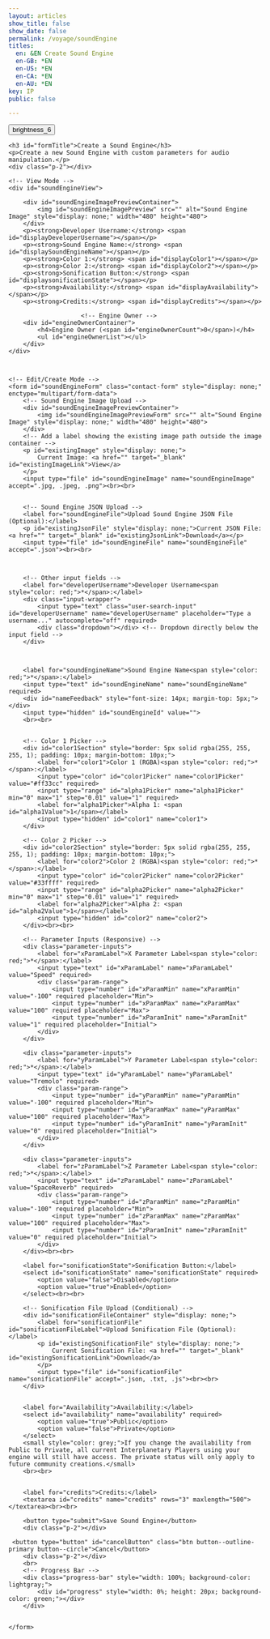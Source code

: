 ```yaml
---
layout: articles
show_title: false
show_date: false
permalink: /voyage/soundEngine
titles:
  en: &EN Create Sound Engine
  en-GB: *EN
  en-US: *EN
  en-CA: *EN
  en-AU: *EN
key: IP
public: false

---
```


<!-- Sound Engine Form Container -->
<div class="form-container">
    <div class="button-container">
        <div class="back-button-container">
            <a href="/voyage" title="Back to Voyage">
                <button id="backButton" class="btn button--outline-primary button--circle">
                    <span class="material-symbols-outlined">brightness_6</span>
                </button>
            </a>
        </div>
        <div class="edit-button-container">
            <button id="editButton" class="btn button--outline-primary button--circle" title="Edit Sound Engine" style="display: none;">
                <span class="material-symbols-outlined">edit</span> 
            </button>
        </div>
    </div>


    <h3 id="formTitle">Create a Sound Engine</h3>
    <p>Create a new Sound Engine with custom parameters for audio manipulation.</p>
    <div class="p-2"></div>

    <!-- View Mode -->
    <div id="soundEngineView">

        <div id="soundEngineImagePreviewContainer">
            <img id="soundEngineImagePreview" src="" alt="Sound Engine Image" style="display: none;" width="480" height="480">
        </div>
        <p><strong>Developer Username:</strong> <span id="displayDeveloperUsername"></span></p>
        <p><strong>Sound Engine Name:</strong> <span id="displaySoundEngineName"></span></p>
        <p><strong>Color 1:</strong> <span id="displayColor1"></span></p>
        <p><strong>Color 2:</strong> <span id="displayColor2"></span></p>
        <p><strong>Sonification Button:</strong> <span id="displaysonificationState"></span></p>
        <p><strong>Availability:</strong> <span id="displayAvailability"></span></p>
        <p><strong>Credits:</strong> <span id="displayCredits"></span></p>

                        <!-- Engine Owner -->
        <div id="engineOwnerContainer">
            <h4>Engine Owner (<span id="engineOwnerCount">0</span>)</h4>
            <ul id="engineOwnerList"></ul>
        </div>
    </div>



    <!-- Edit/Create Mode -->
    <form id="soundEngineForm" class="contact-form" style="display: none;" enctype="multipart/form-data">
        <!-- Sound Engine Image Upload -->
        <div id="soundEngineImagePreviewContainer">
            <img id="soundEngineImagePreviewForm" src="" alt="Sound Engine Image" style="display: none;" width="480" height="480">
        </div>
        <!-- Add a label showing the existing image path outside the image container -->
        <p id="existingImage" style="display: none;">
            Current Image: <a href="" target="_blank" id="existingImageLink">View</a>
        </p>
        <input type="file" id="soundEngineImage" name="soundEngineImage" accept=".jpg, .jpeg, .png"><br><br>


        <!-- Sound Engine JSON Upload -->
        <label for="soundEngineFile">Upload Sound Engine JSON File (Optional):</label>
        <p id="existingJsonFile" style="display: none;">Current JSON File: <a href="" target="_blank" id="existingJsonLink">Download</a></p>
        <input type="file" id="soundEngineFile" name="soundEngineFile" accept=".json"><br><br>



        <!-- Other input fields -->
        <label for="developerUsername">Developer Username<span style="color: red;">*</span>:</label>
        <div class="input-wrapper">
            <input type="text" class="user-search-input" id="developerUsername" name="developerUsername" placeholder="Type a username..." autocomplete="off" required>
            <div class="dropdown"></div> <!-- Dropdown directly below the input field -->
        </div>



        <label for="soundEngineName">Sound Engine Name<span style="color: red;">*</span>:</label>
        <input type="text" id="soundEngineName" name="soundEngineName" required>
        <div id="nameFeedback" style="font-size: 14px; margin-top: 5px;"></div>
        <input type="hidden" id="soundEngineId" value="">
        <br><br>
        

        <!-- Color 1 Picker -->
        <div id="color1Section" style="border: 5px solid rgba(255, 255, 255, 1); padding: 10px; margin-bottom: 10px;">
            <label for="color1">Color 1 (RGBA)<span style="color: red;">*</span>:</label>
            <input type="color" id="color1Picker" name="color1Picker" value="#ff33cc" required>
            <input type="range" id="alpha1Picker" name="alpha1Picker" min="0" max="1" step="0.01" value="1" required>
            <label for="alpha1Picker">Alpha 1: <span id="alpha1Value">1</span></label>
            <input type="hidden" id="color1" name="color1">
        </div>

        <!-- Color 2 Picker -->
        <div id="color2Section" style="border: 5px solid rgba(255, 255, 255, 1); padding: 10px; margin-bottom: 10px;">
            <label for="color2">Color 2 (RGBA)<span style="color: red;">*</span>:</label>
            <input type="color" id="color2Picker" name="color2Picker" value="#33ffff" required>
            <input type="range" id="alpha2Picker" name="alpha2Picker" min="0" max="1" step="0.01" value="1" required>
            <label for="alpha2Picker">Alpha 2: <span id="alpha2Value">1</span></label>
            <input type="hidden" id="color2" name="color2">
        </div><br><br>

        <!-- Parameter Inputs (Responsive) -->
        <div class="parameter-inputs">
            <label for="xParamLabel">X Parameter Label<span style="color: red;">*</span>:</label>
            <input type="text" id="xParamLabel" name="xParamLabel" value="Speed" required>
            <div class="param-range">
                <input type="number" id="xParamMin" name="xParamMin" value="-100" required placeholder="Min">
                <input type="number" id="xParamMax" name="xParamMax" value="100" required placeholder="Max">
                <input type="number" id="xParamInit" name="xParamInit" value="1" required placeholder="Initial">
            </div>
        </div>

        <div class="parameter-inputs">
            <label for="yParamLabel">Y Parameter Label<span style="color: red;">*</span>:</label>
            <input type="text" id="yParamLabel" name="yParamLabel" value="Tremolo" required>
            <div class="param-range">
                <input type="number" id="yParamMin" name="yParamMin" value="-100" required placeholder="Min">
                <input type="number" id="yParamMax" name="yParamMax" value="100" required placeholder="Max">
                <input type="number" id="yParamInit" name="yParamInit" value="0" required placeholder="Initial">
            </div>
        </div>

        <div class="parameter-inputs">
            <label for="zParamLabel">Z Parameter Label<span style="color: red;">*</span>:</label>
            <input type="text" id="zParamLabel" name="zParamLabel" value="SpaceReverb" required>
            <div class="param-range">
                <input type="number" id="zParamMin" name="zParamMin" value="-100" required placeholder="Min">
                <input type="number" id="zParamMax" name="zParamMax" value="100" required placeholder="Max">
                <input type="number" id="zParamInit" name="zParamInit" value="0" required placeholder="Initial">
            </div>
        </div><br><br>        

        <label for="sonificationState">Sonification Button:</label>
        <select id="sonificationState" name="sonificationState" required>
            <option value="false">Disabled</option>
            <option value="true">Enabled</option>
        </select><br><br>

        <!-- Sonification File Upload (Conditional) -->
        <div id="sonificationFileContainer" style="display: none;">
            <label for="sonificationFile" id="sonificationFileLabel">Upload Sonification File (Optional):</label>
            <p id="existingSonificationFile" style="display: none;">
                Current Sonification File: <a href="" target="_blank" id="existingSonificationLink">Download</a>
            </p>
            <input type="file" id="sonificationFile" name="sonificationFile" accept=".json, .txt, .js"><br><br>
        </div>


        <label for="Availability">Availability:</label>
        <select id="availability" name="availability" required>
            <option value="true">Public</option>
            <option value="false">Private</option>
        </select>
        <small style="color: grey;">If you change the availability from Public to Private, all current Interplanetary Players using your engine will still have access. The private status will only apply to future community creations.</small>
        <br><br>
         

        <label for="credits">Credits:</label>
        <textarea id="credits" name="credits" rows="3" maxlength="500"></textarea><br><br>

        <button type="submit">Save Sound Engine</button>
        <div class="p-2"></div>

     <button type="button" id="cancelButton" class="btn button--outline-primary button--circle">Cancel</button>
        <div class="p-2"></div>
        <br>
        <!-- Progress Bar -->
        <div class="progress-bar" style="width: 100%; background-color: lightgray;">
            <div id="progress" style="width: 0%; height: 20px; background-color: green;"></div>
        </div>
        

    </form>
</div>

<!-- Toast Container for Notifications -->
<div id="toastContainer" style="position: fixed; top: 20px; right: 20px; z-index: 1000;"></div>

<script>

    if (typeof lscache === 'undefined') {
    console.warn('lscache is not available on this page.');
} else {
    console.log('lscache is loaded and available.');
}

document.addEventListener('DOMContentLoaded', function() {
    const userId = localStorage.getItem('userId'); 


    if (!userId) {
        window.location.href = '/login';
        return;
    }
    let isCreateMode = false;
    let isEditMode = false;
    let currentSoundEngineId = null;
    let isOwner = false;

    const formTitle = document.getElementById('formTitle');
    const soundEngineView = document.getElementById('soundEngineView');
    const soundEngineForm = document.getElementById('soundEngineForm');
    const editButton = document.getElementById('editButton');
    const backButton = document.getElementById('backButton');
    const cancelButton = document.getElementById('cancelButton');

    const soundEngineFileInput = document.getElementById('soundEngineFile');
    const soundEngineImageInput = document.getElementById('soundEngineImage');
    const soundEngineImagePreview = document.getElementById('soundEngineImagePreview');
    const soundEngineImagePreviewForm = document.getElementById('soundEngineImagePreviewForm');

    const color1Picker = document.getElementById('color1Picker');
    const color2Picker = document.getElementById('color2Picker');
    const alpha1Picker = document.getElementById('alpha1Picker');
    const alpha2Picker = document.getElementById('alpha2Picker');
    const color1Section = document.getElementById('color1Section');
    const color2Section = document.getElementById('color2Section');

    const color1Input = document.getElementById('color1');
    const color2Input = document.getElementById('color2');
    const alpha1Value = document.getElementById('alpha1Value');
    const alpha2Value = document.getElementById('alpha2Value');

    const urlParams = new URLSearchParams(window.location.search);
    const mode = urlParams.get('mode');
    currentSoundEngineId = urlParams.get('id');

    // Function to convert Hex to RGBA
    function hexToRgba(hex, alpha = 1) {
        let r = 0, g = 0, b = 0;
        if (hex.length === 7) {
            r = parseInt(hex.slice(1, 3), 16);
            g = parseInt(hex.slice(3, 5), 16);
            b = parseInt(hex.slice(5, 7), 16);
        }
        return `rgba(${r},${g},${b},${alpha})`;
    }

    // Update the border color of the Color 1 section
    function updateBorderColor() {
        const rgbaColor = hexToRgba(color1Picker.value, alpha1Picker.value);
        color1Section.style.borderColor = rgbaColor;
        color1Input.value = rgbaColor;
        alpha1Value.innerText = alpha1Picker.value;
    }

    function updateBorderColor2() {
        const rgbaColor = hexToRgba(color2Picker.value, alpha2Picker.value);
        color2Section.style.borderColor = rgbaColor;
        color2Input.value = rgbaColor;
        alpha2Value.innerText = alpha2Picker.value;
    }

    // Event listeners for color pickers
    color1Picker.addEventListener('input', updateBorderColor);
    alpha1Picker.addEventListener('input', updateBorderColor);
    color2Picker.addEventListener('input', updateBorderColor2);
    alpha2Picker.addEventListener('input', updateBorderColor2);

    // Initial call to set border color
    updateBorderColor();
    updateBorderColor2();

    // Handle mode logic and load sound engine details
    if (!currentSoundEngineId || mode === 'create') {
        formTitle.innerText = 'Create a Sound Engine';
        toggleViewMode(true); // Show the form for creation
        isCreateMode = true;
        isEditMode = false;
        editButton.style.display = 'none'; // Hide edit button in create mode
    } else if (mode === 'edit' && currentSoundEngineId) {
        formTitle.innerText = 'Edit Sound Engine';
        isEditMode = true;
        isCreateMode = false;
        loadSoundEngineDetails(currentSoundEngineId);
        toggleViewMode(true); // Show the form for editing
    } else if (mode === 'soundEngine' && currentSoundEngineId) {
        formTitle.innerText = 'Sound Engine Details';
        isEditMode = false;
        isCreateMode = false;
        loadSoundEngineDetails(currentSoundEngineId);
        toggleViewMode(false); // Ensure we are in view mode
    }

    // Edit Button Event Listener
    editButton.addEventListener('click', function() {
        if (isEditMode) {
            // If already in edit mode, switch back to view mode
            loadSoundEngineDetails(currentSoundEngineId);
            toggleViewMode(false);
            isEditMode = false;
        } else {
            // Switch to edit mode
            toggleViewMode(true);
            isEditMode = true;
        }
    });

    // Cancel Button Event Listener
    cancelButton.addEventListener('click', function() {
        if (isCreateMode || isEditMode) {
            // Reset the form and switch back to view mode
            if (isEditMode) {
                loadSoundEngineDetails(currentSoundEngineId);
            } else {
                soundEngineForm.reset();
                resetFormState();
            }
            toggleViewMode(false);
            isCreateMode = false;
            isEditMode = false;
        }
    });

    // Back Button Event Listener
    backButton.addEventListener('click', function() {
        window.location.href = '/voyage';
    });

    // Image preview functionality
    soundEngineImageInput.addEventListener('change', function(event) {
        const file = event.target.files[0];
        if (file) {
            const reader = new FileReader();
            reader.onload = function(e) {
                soundEngineImagePreviewForm.src = e.target.result;
                soundEngineImagePreviewForm.style.display = 'block';
            };
            reader.readAsDataURL(file);
        } else {
            soundEngineImagePreviewForm.src = '';
            soundEngineImagePreviewForm.style.display = 'none';
        }
    });

    // Sonification File preview functionality (optional, similar to image)
    // Add if needed

    // Function to reset form state after creation
    function resetFormState() {
        soundEngineImagePreviewForm.src = '';
        soundEngineImagePreviewForm.style.display = 'none';
        document.getElementById('existingImage').style.display = 'none';
        document.getElementById('existingJsonFile').style.display = 'none';
        document.getElementById('existingSonificationFile').style.display = 'none';
        document.getElementById('nameFeedback').innerText = '';

        // Reset hidden fields and color pickers
        document.getElementById('soundEngineId').value = '';
        color1Picker.value = '#ff33cc';
        alpha1Picker.value = '1';
        color2Picker.value = '#33ffff';
        alpha2Picker.value = '1';
        updateBorderColor();
        updateBorderColor2();

        // Optionally, set focus back to the first input field
        document.getElementById('developerUsername').focus();
    }

    // Function to handle form submission
// Handle form submission
soundEngineForm.addEventListener('submit', async function(event) {
    event.preventDefault();
    // Disable all form inputs to prevent multiple submissions while processing
    disableFormInputs(true);
    // Disable the save button to prevent multiple submissions
    const saveButton = soundEngineForm.querySelector('[type="submit"]');
    saveButton.disabled = true;

    // Gather input values
    const developerUsername = document.getElementById('developerUsername').value.trim();
    const soundEngineName = document.getElementById('soundEngineName').value.trim();
    const color1 = color1Input.value.trim();
    const color2 = color2Input.value.trim();
    const sonificationState = document.getElementById('sonificationState').value;
    const isPublic = document.getElementById('availability').value;
    const credits = document.getElementById('credits').value.trim();

    // Validate required fields
    if (!developerUsername || !soundEngineName || !color1 || !color2 || sonificationState === '' || !userId) {
        showToast('Please fill in all required fields.', 'error');
        saveButton.disabled = false; // Re-enable the save button
        disableFormInputs(false);
        return;
    }

    // Validate Sound Engine Name Availability
    const soundEngineId = document.getElementById('soundEngineId').value.trim();
    const isNameAvailable = await checkSoundEngineExists(soundEngineName, soundEngineId);
    if (!isNameAvailable) {
        showToast('Sound Engine name is already taken. Please choose another one.', 'error');
        saveButton.disabled = false; // Re-enable the save button
        disableFormInputs(false);
        return;
    }

const sonificationStateValue = sonificationState === 'true';

// Additional Validation: Ensure Sonification File is Uploaded if Enabled and no existing file is present
if (sonificationStateValue) {
    const sonificationFile = document.getElementById('sonificationFile').files[0];

    // Check if there's no new file and no existing file
    if (!sonificationFile && (!existingSoundEngine || !existingSoundEngine.sonificationFile)) {
        showToast('Please upload a Sonification file or ensure an existing one is present.', 'error');
        saveButton.disabled = false; // Re-enable the save button
        disableFormInputs(false); // Re-enable form inputs
        return;
    }
}


    // Prepare form data
    const formData = new FormData();
    formData.append('ownerId', userId);
    formData.append('isPublic', isPublic);
    formData.append('developerUsername', developerUsername);
    formData.append('soundEngineName', soundEngineName);
    formData.append('color1', color1);
    formData.append('color2', color2);
    formData.append('xParam', JSON.stringify({ label: 'Speed', min: -100, max: 100, initValue: 1 }));
    formData.append('yParam', JSON.stringify({ label: 'Tremolo', min: -100, max: 100, initValue: 0 }));
    formData.append('zParam', JSON.stringify({ label: 'SpaceReverb', min: -100, max: 100, initValue: 0 }));
    formData.append('sonificationState', sonificationStateValue);
    formData.append('credits', credits);

    // Handle image file: use the existing one if no new file is selected
    const imageFile = soundEngineImageInput.files[0];
    if (imageFile) {
        formData.append('soundEngineImage', imageFile);
    } else if (existingSoundEngine && existingSoundEngine.soundEngineImage) {
        formData.append('existingImagePath', existingSoundEngine.soundEngineImage);
    }

    // Handle JSON file: use the existing one if no new file is selected
    const jsonFile = soundEngineFileInput.files[0];
    if (jsonFile) {
        formData.append('soundEngineFile', jsonFile);
    } else if (existingSoundEngine && existingSoundEngine.soundEngineFile) {
        formData.append('existingJsonFilePath', existingSoundEngine.soundEngineFile);
    }

    // Handle Sonification File: only if sonification is enabled
    if (sonificationStateValue) {
        const sonificationFile = document.getElementById('sonificationFile').files[0];
        if (sonificationFile) {
            formData.append('sonificationFile', sonificationFile);
        } else if (existingSoundEngine && existingSoundEngine.sonificationFile) {
            formData.append('existingSonificationFilePath', existingSoundEngine.sonificationFile);
        }
    }
        let apiEndpoint = 'http://media.maar.world:3001/api/soundEngines';
        let method = 'POST'; // Default method for creating a new sound engine

        console.log('Create mode:', isCreateMode, 'Edit mode:', isEditMode, 'Sound Engine ID:', currentSoundEngineId);
        console.log('HTTP Method:', method);
        console.log('API Endpoint:', apiEndpoint);

        if (isEditMode && currentSoundEngineId) {
            // Update the endpoint and method for editing mode
            apiEndpoint = `${apiEndpoint}/${currentSoundEngineId}`;
            method = 'PATCH'; // Use PATCH method for updating an existing sound engine

            console.log('Edit mode active. Updating sound engine.');
            console.log('Updated HTTP Method:', method);
            console.log('Updated API Endpoint:', apiEndpoint);
        }

        try {
            const response = await fetch(apiEndpoint, {
                method: method,
                body: formData,
            });
            const data = await response.json();

            console.log("Data received after submission:", data); // Log the entire response

            if (data.success) {

            clearCachedData(`profile_${userId}`);
            console.log("id"+" "+userId);
                if (isEditMode) {
                    // Edit Mode Logic
                    showToast('Sound Engine updated successfully!', 'success');

                    // No need to update sessionData.enginesOwned since it's an edit


                    // Redirect to View Mode with the same Sound Engine ID
                    setTimeout(() => {
                        window.location.href = `/voyage/soundEngine?mode=soundEngine&id=${currentSoundEngineId}`;
                    }, 3000); // 3-second delay to allow the toast to be visible
                } else if (isCreateMode) {
                    // Create Mode Logic

                    showToast('Sound Engine created successfully!', 'success');

                    // Capture the new Sound Engine ID
                    const newSoundEngineId = data.soundEngine && data.soundEngine._id ? data.soundEngine._id : null;

                    if (newSoundEngineId) {
                        // Update sessionData.enginesOwned in localStorage
                        const sessionData = JSON.parse(localStorage.getItem('sessionData'));
                        if (sessionData) {
                            if (Array.isArray(sessionData.enginesOwned)) {
                                sessionData.enginesOwned.push(newSoundEngineId);
                            } else {
                                sessionData.enginesOwned = [newSoundEngineId];
                            }
                            localStorage.setItem('sessionData', JSON.stringify(sessionData));
                            console.log('Updated sessionData.enginesOwned:', sessionData.enginesOwned);
                        } else {
                            console.warn('sessionData not found in localStorage. Creating new sessionData.');
                            const newSessionData = {
                                // Include other necessary session properties here
                                enginesOwned: [newSoundEngineId],
                                // e.g., tracksOwned: [], interplanetaryPlayersOwned: [], etc.
                                // Ensure other necessary fields are populated to prevent data loss
                            };
                            localStorage.setItem('sessionData', JSON.stringify(newSessionData));
                            console.log('Initialized sessionData with enginesOwned:', newSessionData.enginesOwned);
                        }

                        // Clear cache to fetch the latest Sound Engines

                        // Redirect to View Mode of the newly created Sound Engine
                        setTimeout(() => {
                            window.location.href = `/voyage/soundEngine?mode=soundEngine&id=${newSoundEngineId}`;
                        }, 2000); // 2-second delay to allow the toast to be visible
                    } else {
                        console.error('Sound Engine ID is invalid or missing:', newSoundEngineId);
                        showToast('Failed to retrieve Sound Engine ID. Please try again.', 'error');
                    }
                }
            } else {
                console.error("Error in response data:", data);
                showToast(data.message || 'An error occurred.', 'error');
            }
        } catch (error) {
            console.error('Error during sound engine submission:', error); // Log any error that occurs
            showToast('An error occurred while saving the sound engine.', 'error');
        } finally {
            // Re-enable the save button after request completes
            saveButton.disabled = false;
                    disableFormInputs(false); // Re-enable form inputs after submission or error

        }
    });


    /**
     * Function to disable or enable form inputs
     */
    function disableFormInputs(disable) {
        const inputs = soundEngineForm.querySelectorAll('input, textarea, select, button');
        inputs.forEach(input => {
            input.disabled = disable;
        });
    }

    /**
     * Toggle between view and edit modes
     */
    function toggleViewMode(editMode) {
        if (editMode) {
            soundEngineView.style.display = 'none';
            soundEngineForm.style.display = 'block';
            console.log(editMode ? 'Switched to edit/create mode.' : 'Switched to view mode.');
        } else {
            soundEngineView.style.display = 'block';
            soundEngineForm.style.display = 'none';
            console.log('Switched to view mode.');
        }
    }

    let existingSoundEngine = null;  // Define existingSoundEngine at the top

    /**
     * Load sound engine details
     */
    function loadSoundEngineDetails(soundEngineId) {
        fetch(`http://media.maar.world:3001/api/soundEngines/${soundEngineId}?userId=${userId}`)
            .then(response => {
                if (!response.ok) {
                    throw new Error(`Failed to load sound engine details: ${response.status}`);
                }
                return response.json();
            })
            .then(data => {
                console.log('Received Sound Engine Data:', data);

                if (data.success && data.soundEngine) {
                    existingSoundEngine = data.soundEngine;
                    populateViewMode(data.soundEngine);
                    populateFormMode(data.soundEngine);

                    console.log('Logged-in userId:', userId);
                    console.log('Sound Engine ownerId:', data.soundEngine.ownerId);

                    // Update the global isOwner variable
                    isOwner = data.soundEngine.ownerId === userId;
                    console.log('Is user the owner?', isOwner);

                    // Show the edit button only if the user is the owner
                    if (isOwner) {
                        editButton.style.display = 'block';
                    } else {
                        editButton.style.display = 'none';
                    }

                    // Display owner details
                    const ownerDetails = data.soundEngine.ownerDetails;
                    const engineOwnerList = document.getElementById('engineOwnerList');
                    console.log("Owner Data:", ownerDetails);

                    if (ownerDetails) {
                        engineOwnerList.innerHTML = `
                            <li class="user-list-item">
                                <div class="user-profile-pic">
                                    <img src="https://media.maar.world${ownerDetails.profileImage || '/uploads/default/default-profile.jpg'}" alt="${ownerDetails.username}">
                                </div>
                                <div class="user-details">
                                    <div class="user-display-name">${ownerDetails.displayName || 'Unknown'}</div>
                                    <div class="user-username">
                                        <a href="/xplorer/?username=${ownerDetails.username}" target="_self">
                                            @${ownerDetails.username || 'Unknown'}
                                        </a>
                                    </div>
                                </div>
                            </li>`;
                        document.getElementById('engineOwnerCount').innerText = 1;
                    } else {
                        engineOwnerList.innerHTML = '<li>No owner details available.</li>';
                        document.getElementById('engineOwnerCount').innerText = 0;
                    }
                } else {
                    showToast(data.message || 'Failed to load sound engine details.', 'error');
                }
            })
            .catch(error => {
                console.error('An error occurred while loading sound engine details:', error);
                showToast('An error occurred while loading sound engine details.', 'error');
            });
    }

    /**
     * Populate view mode with sound engine details
     */
    function populateViewMode(soundEngine) {
        document.getElementById('displayDeveloperUsername').innerText = soundEngine.developerUsername;
        document.getElementById('displaySoundEngineName').innerText = soundEngine.soundEngineName;
        document.getElementById('displayColor1').innerText = soundEngine.color1;
        document.getElementById('displayColor2').innerText = soundEngine.color2;
        document.getElementById('displaysonificationState').innerText = soundEngine.sonificationState ? 'Enabled' : 'Disabled';
        document.getElementById('displayAvailability').innerText = soundEngine.isPublic ? 'Public' : 'Private';
        document.getElementById('displayCredits').innerText = soundEngine.credits || 'No credits provided';

        if (soundEngine.soundEngineImage) {
            const imageURL = `https://media.maar.world${encodeURI(soundEngine.soundEngineImage)}`;
            soundEngineImagePreview.src = imageURL;
            soundEngineImagePreview.style.display = 'block';
        } else {
            soundEngineImagePreview.style.display = 'none';
        }
    }

    /**
     * Populate form fields for edit mode
     */
    function populateFormMode(soundEngine) {
        const baseUrl = 'https://media.maar.world';

        document.getElementById('developerUsername').value = soundEngine.developerUsername;
        document.getElementById('soundEngineName').value = soundEngine.soundEngineName;
        document.getElementById('color1').value = soundEngine.color1;
        document.getElementById('color2').value = soundEngine.color2;
        document.getElementById('availability').value = soundEngine.isPublic;
        document.getElementById('sonificationState').value = soundEngine.sonificationState;
        document.getElementById('credits').value = soundEngine.credits || '';
        document.getElementById('soundEngineId').value = soundEngine._id; // Assuming soundEngine is the object you fetched

        // Toggle the visibility of the sonification file input based on sonificationState
        toggleSonificationFileInput();

        // Show existing image
        if (soundEngine.soundEngineImage) {
            const fullImageUrl = `${baseUrl}${soundEngine.soundEngineImage}`;
            document.getElementById('existingImage').style.display = 'block';
            document.getElementById('existingImageLink').href = fullImageUrl;
            document.getElementById('existingImageLink').textContent = soundEngine.soundEngineImage.split('/').pop();
            soundEngineImagePreviewForm.src = fullImageUrl;
            soundEngineImagePreviewForm.style.display = 'block';
        } else {
            document.getElementById('existingImage').style.display = 'none';
            soundEngineImagePreviewForm.style.display = 'none';
        }

        // Show existing JSON file
        if (soundEngine.soundEngineFile) {
            const fullJsonUrl = `${baseUrl}${soundEngine.soundEngineFile}`;
            document.getElementById('existingJsonFile').style.display = 'block';
            document.getElementById('existingJsonLink').href = fullJsonUrl;
            document.getElementById('existingJsonLink').textContent = soundEngine.soundEngineFile.split('/').pop();
        } else {
            document.getElementById('existingJsonFile').style.display = 'none';
        }

        // Show existing Sonification file
        if (soundEngine.sonificationFile) {
            const fullSonificationUrl = `${baseUrl}${soundEngine.sonificationFile}`;
            document.getElementById('existingSonificationFile').style.display = 'block';
            document.getElementById('existingSonificationLink').href = fullSonificationUrl;
            document.getElementById('existingSonificationLink').textContent = soundEngine.sonificationFile.split('/').pop();
        } else {
            document.getElementById('existingSonificationFile').style.display = 'none';
        }

        // Update the color pickers and alpha sliders based on stored RGBA values
        const [color1R, color1G, color1B, color1A] = extractRGBAValues(soundEngine.color1);
        const [color2R, color2G, color2B, color2A] = extractRGBAValues(soundEngine.color2);
        
        color1Picker.value = rgbToHex(color1R, color1G, color1B);
        alpha1Picker.value = color1A;

        color2Picker.value = rgbToHex(color2R, color2G, color2B);
        alpha2Picker.value = color2A;
        
        updateBorderColor();
        updateBorderColor2();
    }

    /**
     * Helper to extract RGBA values from a string like "rgba(255, 51, 204, 0.5)"
     */
    function extractRGBAValues(rgbaString) {
        const rgbaMatch = rgbaString.match(/rgba?\((\d+),\s*(\d+),\s*(\d+),?\s*(\d*(?:\.\d+)?)?\)/);
        if (rgbaMatch) {
            const [, r, g, b, a = 1] = rgbaMatch;
            return [parseInt(r), parseInt(g), parseInt(b), parseFloat(a)];
        }
        return [0, 0, 0, 1]; // default values if parsing fails
    }

    /**
     * Helper to convert RGB values to hex
     */
    function rgbToHex(r, g, b) {
        return `#${((1 << 24) + (r << 16) + (g << 8) + b).toString(16).slice(1).toUpperCase()}`;
    }

    /**
     * Toast function for showing messages
     */
    function showToast(message, type = 'success') {
        const toastContainer = document.getElementById('toastContainer');
        const toast = document.createElement('div');
        const toastId = `toast_${Date.now()}`;
        toast.classList.add('toast');
        toast.setAttribute('id', toastId);
        if (type === 'success') {
            toast.classList.add('success');
        } else if (type === 'error') {
            toast.classList.add('error');
        }
        toast.textContent = message;
        toastContainer.appendChild(toast);

        setTimeout(() => {
            toast.classList.add('show');
        }, 100);

        setTimeout(() => {
            toast.classList.remove('show');
            setTimeout(() => {
                const toastElem = document.getElementById(toastId);
                if (toastElem) {
                    toastElem.remove();
                }
            }, 500);
        }, 3000);
    }

    /**
     * Validation for Min, Max, and Initial Values
     */
    const params = ['x', 'y', 'z'];
    
    params.forEach(param => {
        const minInput = document.getElementById(`${param}ParamMin`);
        const maxInput = document.getElementById(`${param}ParamMax`);
        const initInput = document.getElementById(`${param}ParamInit`);

        const validateInitValue = () => {
            let min = parseInt(minInput.value, 10);
            let max = parseInt(maxInput.value, 10);
            let init = parseInt(initInput.value, 10);

            if (min < -100) min = -100;
            if (min > 100) min = 100;
            if (max < -100) max = -100;
            if (max > 100) max = 100;

            minInput.value = min;
            maxInput.value = max;

            const realMin = Math.min(min, max);
            const realMax = Math.max(min, max);

            if (init < realMin) init = realMin;
            if (init > realMax) init = realMax;

            initInput.value = init;
        };

        minInput.addEventListener('input', validateInitValue);
        maxInput.addEventListener('input', validateInitValue);
        initInput.addEventListener('input', validateInitValue);
    });

    /**
     * Function to check if a SoundEngine name exists
     */
    async function checkSoundEngineExists(soundEngineName, soundEngineId = null) {
        try {
            const url = new URL('http://media.maar.world:3001/api/soundEngines/exists');
            url.searchParams.append('soundEngineName', soundEngineName);
            if (soundEngineId) {
                url.searchParams.append('id', soundEngineId);
            }

            const response = await fetch(url);
            const data = await response.json();
            return !data.exists; // Return true if name is available
        } catch (error) {
            console.error('Error checking SoundEngine existence:', error);
            return false;
        }
    }

    /**
     * Debounce function to limit the number of API calls
     */
    function debounce(func, delay) {
        let debounceTimer;
        return function(...args) {
            const context = this;
            clearTimeout(debounceTimer);
            debounceTimer = setTimeout(() => func.apply(context, args), delay);
        };
    }



    /**
     * Handle input event for the SoundEngine name with debounce
     */
    document.getElementById('soundEngineName').addEventListener('input', debounce(async function(e) {
        const soundEngineName = e.target.value.trim();
        const feedback = document.getElementById('nameFeedback');
        const soundEngineId = document.getElementById('soundEngineId').value.trim(); // Hidden input for the sound engine ID

        // Validate the format of the SoundEngine name
        const nameRegex = /^[a-zA-Z0-9_-]{1,30}$/;
        if (!nameRegex.test(soundEngineName)) {
            feedback.textContent = 'Invalid format. Use letters, numbers, underscores, and hyphens (max 30 characters).';
            feedback.style.color = 'red';
            return;
        }

        if (soundEngineName.length === 0) {
            feedback.textContent = '';
            return;
        }

        const isAvailable = await checkSoundEngineExists(soundEngineName, soundEngineId);
        if (!isAvailable) {
            feedback.textContent = 'Name is already taken.';
            feedback.style.color = 'red';
        } else {
            feedback.textContent = 'Name is available.';
            feedback.style.color = 'green';
        }
    }, 500)); // Adjust the delay time if needed

    /**
     * Prevent form submission if the name is taken
     */
    soundEngineForm.addEventListener('submit', async function(e) {
        const soundEngineName = document.getElementById('soundEngineName').value.trim();
        const soundEngineId = document.getElementById('soundEngineId').value.trim(); // Hidden input for the sound engine ID

        const isAvailable = await checkSoundEngineExists(soundEngineName, soundEngineId);
        if (!isAvailable) {
            e.preventDefault();
            showToast('Sound Engine name is already taken. Please choose another one.', 'error');
        }
    });

    /**
     * Function to toggle the sonification file input
     */
// Get the sonification state, sonification file input, and existing file elements
// Get the sonification state, sonification file input, and existing file elements
const sonificationStateSelect = document.getElementById('sonificationState');
const sonificationFileContainer = document.getElementById('sonificationFileContainer');
const existingSonificationFile = document.getElementById('existingSonificationFile');
const sonificationFileInput = document.getElementById('sonificationFile');

// Function to toggle the sonification file input based on state and existing file
function toggleSonificationFileInput() {
    const sonificationFileLabel = document.getElementById('sonificationFileLabel');
    
    if (sonificationStateSelect.value === 'true') {
        sonificationFileContainer.style.display = 'block';

        // If there is no existing sonification file, make the input required
        if (!existingSoundEngine || !existingSoundEngine.sonificationFile) {
            sonificationFileInput.required = true;
            sonificationFileLabel.classList.add('required-field'); // Add required indicator
        } else {
            // If there is an existing file, don't make the file input required
            sonificationFileInput.required = false;
            sonificationFileLabel.classList.remove('required-field');
            // Show the existing file link
            existingSonificationFile.style.display = 'block';
        }
    } else {
        sonificationFileContainer.style.display = 'none';
        // Clear the file input
        sonificationFileInput.value = '';
        // Remove the required attribute if the state is disabled
        sonificationFileInput.required = false;
        sonificationFileLabel.classList.remove('required-field');
        // Hide existing file link
        existingSonificationFile.style.display = 'none';
    }
}

// Initial check on page load
toggleSonificationFileInput();

// Event listener for changes in sonificationState
sonificationStateSelect.addEventListener('change', toggleSonificationFileInput);

// Sonification File preview functionality
sonificationFileInput.addEventListener('change', function(event) {
    const file = event.target.files[0];
    if (file) {
        const allowedTypes = ['application/json', 'text/plain', 'application/javascript'];
        if (!allowedTypes.includes(file.type)) {
            showToast('Invalid file type. Please upload a JSON, TXT, or JS file.', 'error');
            sonificationFileInput.value = ''; // Clear the invalid file
        } else if (file.size > 5 * 1024 * 1024) { // Example: 5MB limit
            showToast('File size exceeds 5MB. Please upload a smaller file.', 'error');
            sonificationFileInput.value = ''; // Clear the oversized file
        }
    }
});

});
</script>
